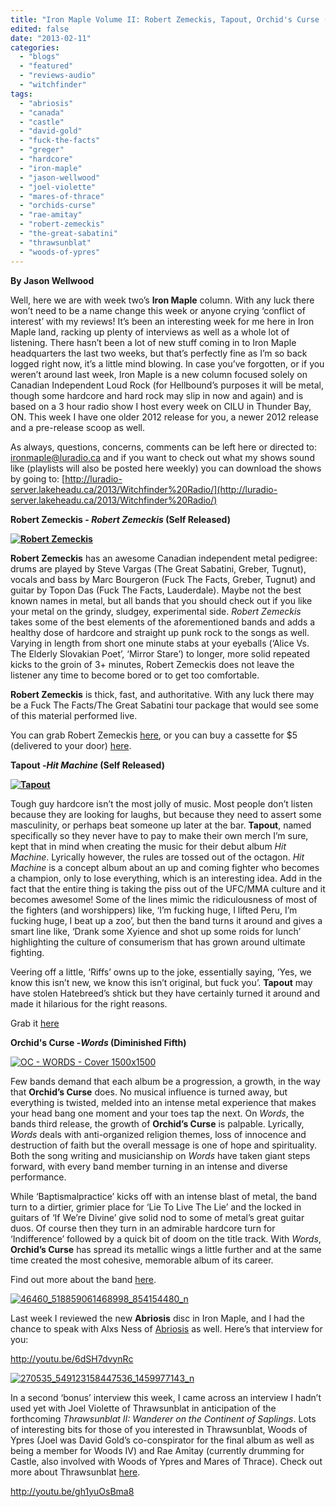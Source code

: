 ```yaml
---
title: "Iron Maple Volume II: Robert Zemeckis, Tapout, Orchid's Curse (and more Abriosis and some Thrawsunblat too!)"
edited: false
date: "2013-02-11"
categories:
  - "blogs"
  - "featured"
  - "reviews-audio"
  - "witchfinder"
tags:
  - "abriosis"
  - "canada"
  - "castle"
  - "david-gold"
  - "fuck-the-facts"
  - "greger"
  - "hardcore"
  - "iron-maple"
  - "jason-wellwood"
  - "joel-violette"
  - "mares-of-thrace"
  - "orchids-curse"
  - "rae-amitay"
  - "robert-zemeckis"
  - "the-great-sabatini"
  - "thrawsunblat"
  - "woods-of-ypres"
---
```


**By Jason Wellwood**

Well, here we are with week two’s **Iron Maple** column. With any luck there won’t need to be a name change this week or anyone crying ‘conflict of interest’ with my reviews! It’s been an interesting week for me here in Iron Maple land, racking up plenty of interviews as well as a whole lot of listening. There hasn’t been a lot of new stuff coming in to Iron Maple headquarters the last two weeks, but that’s perfectly fine as I’m so back logged right now, it’s a little mind blowing. In case you’ve forgotten, or if you weren’t around last week, Iron Maple is a new column focused solely on Canadian Independent Loud Rock (for Hellbound’s purposes it will be metal, though some hardcore and hard rock may slip in now and again) and is based on a 3 hour radio show I host every week on CILU in Thunder Bay, ON. This week I have one older 2012 release for you, a newer 2012 release and a pre-release scoop as well.

As always, questions, concerns, comments can be left here or directed to: [ironmaple@luradio.ca](mailto:ironmaple@luradio.ca) and if you want to check out what my shows sound like (playlists will also be posted here weekly) you can download the shows by going to: [http://luradio-server.lakeheadu.ca/2013/Witchfinder%20Radio/](http://luradio-server.lakeheadu.ca/2013/Witchfinder%20Radio/)

**Robert Zemeckis - _Robert Zemeckis_ (Self Released)**

**[![Robert Zemeckis](http://www.hellbound.ca/wp-content/uploads/2013/02/Robert-Zemeckis-182x182.jpg)](http://www.hellbound.ca/2013/02/iron-maple-volume-ii-robert-zemeckis-tapout-orchids-curse-and-more-abriosis-and-some-thrawsunblat-too/robert-zemeckis/)**

**Robert Zemeckis** has an awesome Canadian independent metal pedigree: drums are played by Steve Vargas (The Great Sabatini, Greber, Tugnut), vocals and bass by Marc Bourgeron (Fuck The Facts, Greber, Tugnut) and guitar by Topon Das (Fuck The Facts, Lauderdale). Maybe not the best known names in metal, but all bands that you should check out if you like your metal on the grindy, sludgey, experimental side. _Robert Zemeckis_ takes some of the best elements of the aforementioned bands and adds a healthy dose of hardcore and straight up punk rock to the songs as well. Varying in length from short one minute stabs at your eyeballs (‘Alice Vs. The Elderly Slovakian Poet’, ‘Mirror Stare’) to longer, more solid repeated kicks to the groin of 3+ minutes, Robert Zemeckis does not leave the listener any time to become bored or to get too comfortable.

**Robert Zemeckis** is thick, fast, and authoritative. With any luck there may be a Fuck The Facts/The Great Sabatini tour package that would see some of this material performed live.

You can grab Robert Zemeckis [here](http://rapidgator.net/file/70793506/Robert_Zemeckis_ST.zip.html), or you can buy a cassette for $5 (delivered to your door) [here](http://greber.bigcartel.com/product/robert-zemeckis-s-t-cassette).

**Tapout -_Hit Machine_ (Self Released)**

**[![Tapout](http://www.hellbound.ca/wp-content/uploads/2013/02/Tapout-182x182.jpg)](http://www.hellbound.ca/2013/02/iron-maple-volume-ii-robert-zemeckis-tapout-orchids-curse-and-more-abriosis-and-some-thrawsunblat-too/tapout/)**

Tough guy hardcore isn’t the most jolly of music. Most people don’t listen because they are looking for laughs, but because they need to assert some masculinity, or perhaps beat someone up later at the bar. **Tapout**, named specifically so they never have to pay to make their own merch I’m sure, kept that in mind when creating the music for their debut album _Hit Machine_. Lyrically however, the rules are tossed out of the octagon. _Hit Machine_ is a concept album about an up and coming fighter who becomes a champion, only to lose everything, which is an interesting idea. Add in the fact that the entire thing is taking the piss out of the UFC/MMA culture and it becomes awesome! Some of the lines mimic the ridiculousness of most of the fighters (and worshippers) like, ‘I’m fucking huge, I lifted Peru, I’m fucking huge, I beat up a zoo’, but then the band turns it around and gives a smart line like, ‘Drank some Xyience and shot up some roids for lunch’ highlighting the culture of consumerism that has grown around ultimate fighting.

Veering off a little, ‘Riffs’ owns up to the joke, essentially saying, ‘Yes, we know this isn’t new, we know this isn’t original, but fuck you’. **Tapout** may have stolen Hatebreed’s shtick but they have certainly turned it around and made it hilarious for the right reasons.

Grab it [here](http://tapoutband.bandcamp.com/album/hit-machine)

**Orchid's Curse -_Words_ (Diminished Fifth)**

[![OC - WORDS - Cover 1500x1500](http://www.hellbound.ca/wp-content/uploads/2013/02/OC-WORDS-Cover-1500x1500-182x182.jpg)](http://www.hellbound.ca/2013/02/iron-maple-volume-ii-robert-zemeckis-tapout-orchids-curse-and-more-abriosis-and-some-thrawsunblat-too/oc-words-cover-1500x1500/)

Few bands demand that each album be a progression, a growth, in the way that **Orchid’s Curse** does. No musical influence is turned away, but everything is twisted, melded into an intense metal experience that makes your head bang one moment and your toes tap the next. On _Words_, the bands third release, the growth of **Orchid’s Curse** is palpable. Lyrically, _Words_ deals with anti-organized religion themes, loss of innocence and destruction of faith but the overall message is one of hope and spirituality. Both the song writing and musicianship on _Words_ have taken giant steps forward, with every band member turning in an intense and diverse performance.

While ‘Baptismalpractice’ kicks off with an intense blast of metal, the band turn to a dirtier, grimier place for ‘Lie To Live The Lie’ and the locked in guitars of ‘If We’re Divine’ give solid nod to some of metal’s great guitar duos. Of course then they turn in an admirable hardcore turn for ‘Indifference’ followed by a quick bit of doom on the title track. With _Words_, **Orchid’s Curse** has spread its metallic wings a little further and at the same time created the most cohesive, memorable album of its career.

Find out more about the band [here](http://orchidscurse.wordpress.com/).

[![46460_518859061468998_854154480_n](http://www.hellbound.ca/wp-content/uploads/2013/01/46460_518859061468998_854154480_n-182x182.jpg)](http://www.hellbound.ca/2013/02/iron-maple-vol-1-abriosis-anciients-chariots-of-the-gods-and-adrenechrome/46460_518859061468998_854154480_n/)

Last week I reviewed the new **Abriosis** disc in Iron Maple, and I had the chance to speak with Alxs Ness of [Abriosis](http://www.abriosis.com) as well. Here’s that interview for you:

http://youtu.be/6dSH7dvynRc

[![270535_549123158447536_1459977143_n](http://www.hellbound.ca/wp-content/uploads/2013/02/270535_549123158447536_1459977143_n-182x182.jpg)](http://www.hellbound.ca/2013/02/iron-maple-volume-ii-robert-zemeckis-tapout-orchids-curse-and-more-abriosis-and-some-thrawsunblat-too/270535_549123158447536_1459977143_n/)

In a second ‘bonus’ interview this week, I came across an interview I hadn’t used yet with Joel Violette of Thrawsunblat in anticipation of the forthcoming _Thrawsunblat II: Wanderer on the Continent of Saplings_. Lots of interesting bits for those of you interested in Thrawsunblat, Woods of Ypres (Joel was David Gold’s co-conspirator for the final album as well as being a member for Woods IV) and Rae Amitay (currently drumming for Castle, also involved with Woods of Ypres and Mares of Thrace). Check out more about Thrawsunblat [here](http://www.thrawsunblat.com).

http://youtu.be/gh1yuOsBma8
